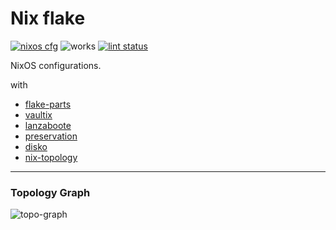# Nix flake

[![nixos cfg](https://img.shields.io/badge/NixOS%20cfg-3A8FB7?style=for-the-badge&logo=nixos&logoColor=BBDDE5)](https://nixos.org/)
![works](https://img.shields.io/badge/works-on%20my%20machines-FEDFE1?style=for-the-badge)
[![lint status](https://img.shields.io/github/actions/workflow/status/oluceps/nixos-config/lint.yaml?branch=trival&style=for-the-badge&label=lint&color=00AA90)](https://github.com/oluceps/nixos-config/actions?query=branch%3Atrival)

NixOS configurations.

with

+ [flake-parts](https://github.com/hercules-ci/flake-parts)
+ [vaultix](https://github.com/oluceps/vaultix)
+ [lanzaboote](https://github.com/nix-community/lanzaboote)
+ [preservation](https://github.com/WilliButz/preservation)
+ [disko](https://github.com/nix-community/disko)
+ [nix-topology](https://oddlama.github.io/nix-topology/)

---

### Topology Graph

![topo-graph](https://raw.githubusercontent.com/oluceps/nixos-config/refs/heads/topo-graph/main.svg)
